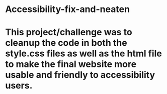 # Accessibility-fix-and-neaten
# This project/challenge was to cleanup the code in both the style.css files as well as the html file to make the final website more usable and friendly to accessibility users.
